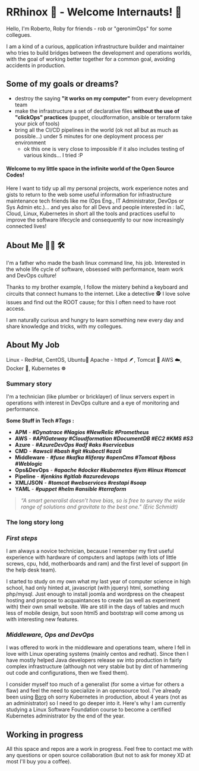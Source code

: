 **RRhinox :rhinoceros: - Welcome Internauts! :wave:**
=============

Hello, I'm Roberto, Roby for friends - rob or "geronimOps" for some collegues. 

I am a kind of a curious, application infrastructure builder and maintainer who tries to build bridges between the development and operations worlds, with the goal of working better together for a common goal, avoiding accidents in production.

## Some of my goals or dreams? 
- destroy the saying **"it works on my computer"** from every development team
- make the infrastructure a set of declarative files **without the use of "clickOps" practices** (puppet, cloudformation, ansible or terraform take your pick of tools)
- bring all the CI/CD pipelines in the world (ok not all but as much as possible...) under 5 minutes for one deployment process per environment
  - ok this one is very close to impossible if it also includes testing of various kinds... I tried :P


#### **Welcome to my little space in the infinite world of the Open Source Codes!**

Here I want to tidy up all my personal projects, work experience notes and gists to return to the web some useful information for infrastructure maintenance tech friends like me (Ops Eng., IT Administrator, DevOps or Sys Admin etc.)... and yes also for all Devs and people interested in : IaC, Cloud, Linux, Kubernetes in short all the tools and practices useful to improve the software lifecycle and consequently to our now increasingly connected lives!

## **About Me** :man_feeding_baby: :hammer_and_wrench: 

I'm a father who made the bash linux command line, his job. Interested in the whole life cycle of software, obsessed with performance, team work and DevOps culture!

Thanks to my brother example, I follow the mistery behind a keyboard and circuits that connect humans to the internet. 
Like a detective :detective: I love solve issues and find out the ROOT cause; for this I often need to have root access. 

I am naturally curious and hungry to learn something new every day and share knowledge and tricks, with my collegues.

## **About My Job** 
Linux - RedHat, CentOS, Ubuntu:penguin: Apache - httpd :feather:, Tomcat :tiger: 
AWS :cloud:, Docker :whale2:, Kubernetes :wheel_of_dharma: 

### **Summary story**
I'm a technician (like plumber or bricklayer) of linux servers expert in operations with interest in DevOps  culture and a eye of monitoring and performance.

**Some Stuff in Tech ***#Tags*** :**
  - **APM** - ***#Dynatrace #Nagios #NewRelic #Prometheus***
  - **AWS** - ***#APIGateway #Cloudformation #DocumentDB #EC2 #KMS #S3***
  - **Azure** - ***#AzureDevOps #adf #aks #servicebus***
  - **CMD** - ***#awscli #bash #git #kubectl #azcli***
  - **Middleware** - ***#fuse #kafka #liferay #openCms #Tomcat #jboss #Weblogic***
  - **Ops&DevOps** - ***#apache #docker #kubernetes #jvm #linux #tomcat***
  - **Pipeline** - ***#jenkins #gitlab #azuredevops***
  - **XML/JSON** - ***#tomcat #webservices #restapi #soap***
  - **YAML** - ***#puppet #helm #ansible #terraform***

> *“A smart generalist doesn’t have bias, so is free to survey the wide range of solutions and gravitate to the best one.” (Eric Schmidt)*

### **The long story long**

### ***First steps***
I am always a novice technician, because I remember my first useful experience with hardware of computers and laptops (with lots of little screws, cpu, hdd, motherboards and ram) and the first level of support (in the help desk team).

I started to study on my own what my last year of computer science in high school, had only hinted at, javascript (with jquery) html, something php/mysql. Just enough to install joomla and wordpress on the cheapest hosting and propose to acquaintances to create (as well as experiment with) their own small website. We are still in the days of tables and much less of mobile design, but soon html5 and bootstrap will come among us with interesting new features.

### ***Middleware, Ops and DevOps***
I was offered to work in the middleware and operations team, where I fell in love with Linux operating systems (mainly centos and redhat). Since then I have mostly helped Java developers release sw into production in fairly complex infrastructure (although not very stable but by dint of hammering out code and configurations, then we fixed them).

I consider myself too much of a generalist (for some a virtue for others a flaw) and feel the need to specialize in an opensource tool. I've already been using <a href="https://www.gcppodcast.com/post/episode-46-borg-and-k8s-with-john-wilkes/" alt="borg_podcats_google" target="_blank">Borg</a> oh sorry Kubernetes in production, about 4 years (not as an administrator) so I need to go deeper into it. Here's why I am currently studying a Linux Software Foundation course to become a certified Kubernetes administrator by the end of the year.

## **Working in progress** 
All this space and repos are a work in progress. Feel free to contact me with any questions or open source collaboration (but not to ask for money XD at most I'll buy you a coffee).
